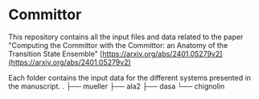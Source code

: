 # Committor

This repository contains all the input files and data related to the paper "Computing the Committor with the Committor: an Anatomy of the Transition State Ensemble" [https://arxiv.org/abs/2401.05279v2](https://arxiv.org/abs/2401.05279v2)

Each folder contains the input data for the different systems presented in the manuscript.
.
├── mueller
├── ala2
├── dasa
└── chignolin
